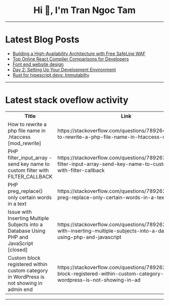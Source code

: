 <h1 align="center">Hi 👋, I'm Tran Ngoc Tam</h1>

---

# Latest Blog Posts 
<!-- BLOG-POST-LIST:START -->
- [Building a High-Availability Architecture with Free SafeLine WAF](https://dev.to/lulu_liu_c90f973e2f954d7f/building-a-high-availability-architecture-with-free-safeline-waf-2lhd)
- [Top Online React Compiler Comparisons for Developers](https://dev.to/codeparrot/top-online-react-compiler-comparisons-for-developers-2d91)
- [Font end website design](https://dev.to/akash_singh_575a0f4c1d01b/font-end-website-design-34e8)
- [Day 2: Setting Up Your Development Environment](https://dev.to/haquedot/day-2-setting-up-your-development-environment-1l0e)
- [Rust for typescript devs: Immutabilty](https://dev.to/rhl314/rust-for-typescript-devs-immutabilty-2d9a)
<!-- BLOG-POST-LIST:END -->

---

# Latest stack oveflow activity
<table>
  <tr><th>Title</th><th>Link</th></tr>
  <!-- STACKOVERFLOW:START --><tr><td>How to rewrite a php file name in .htaccess [mod_rewrite]</td><td>https://stackoverflow.com/questions/78926495/how-to-rewrite-a-php-file-name-in-htaccess-mod-rewrite</td></tr><tr><td>PHP filter_input_array - send key name to custom filter with FILTER_CALLBACK</td><td>https://stackoverflow.com/questions/78926334/php-filter-input-array-send-key-name-to-custom-filter-with-filter-callback</td></tr><tr><td>PHP preg_replace&lpar;&rpar; only certain words in a text</td><td>https://stackoverflow.com/questions/78926282/php-preg-replace-only-certain-words-in-a-text</td></tr><tr><td>Issue with Inserting Multiple Subjects into a Database Using PHP and JavaScript [closed]</td><td>https://stackoverflow.com/questions/78926280/issue-with-inserting-multiple-subjects-into-a-database-using-php-and-javascript</td></tr><tr><td>Custom block registered within custom category in WordPress is not showing in admin end</td><td>https://stackoverflow.com/questions/78926249/custom-block-registered-within-custom-category-in-wordpress-is-not-showing-in-ad</td></tr><!-- STACKOVERFLOW:END -->
</table>

---



